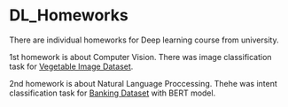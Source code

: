 # DL_Homeworks
There are individual homeworks for Deep learning course from university.

1st homework is about Computer Vision. There was image classification task for [Vegetable Image Dataset](https://www.kaggle.com/datasets/misrakahmed/vegetable-image-dataset).

2nd homework is about Natural Language Proccessing. Thehe was intent classification task for [Banking Dataset](https://www.kaggle.com/datasets/misrakahmed/vegetable-image-dataset) with BERT model.
